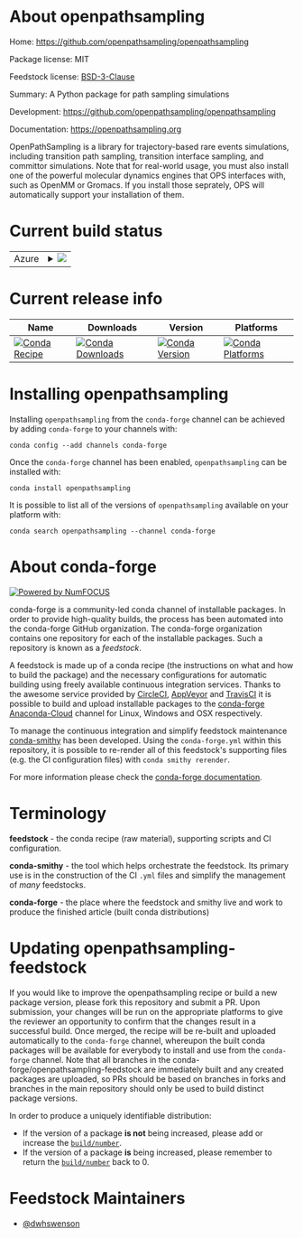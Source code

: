 About openpathsampling
======================

Home: https://github.com/openpathsampling/openpathsampling

Package license: MIT

Feedstock license: [BSD-3-Clause](https://github.com/conda-forge/openpathsampling-feedstock/blob/master/LICENSE.txt)

Summary: A Python package for path sampling simulations

Development: https://github.com/openpathsampling/openpathsampling

Documentation: https://openpathsampling.org

OpenPathSampling is a library for trajectory-based rare events
simulations, including transition path sampling, transition interface
sampling, and committor simulations. Note that for real-world usage, you
must also install one of the powerful molecular dynamics engines that
OPS interfaces with, such as OpenMM or Gromacs. If you install those
seprately, OPS will automatically support your installation of them.


Current build status
====================


<table>
    
  <tr>
    <td>Azure</td>
    <td>
      <details>
        <summary>
          <a href="https://dev.azure.com/conda-forge/feedstock-builds/_build/latest?definitionId=8726&branchName=master">
            <img src="https://dev.azure.com/conda-forge/feedstock-builds/_apis/build/status/openpathsampling-feedstock?branchName=master">
          </a>
        </summary>
        <table>
          <thead><tr><th>Variant</th><th>Status</th></tr></thead>
          <tbody><tr>
              <td>linux_64_python3.6.____cpython</td>
              <td>
                <a href="https://dev.azure.com/conda-forge/feedstock-builds/_build/latest?definitionId=8726&branchName=master">
                  <img src="https://dev.azure.com/conda-forge/feedstock-builds/_apis/build/status/openpathsampling-feedstock?branchName=master&jobName=linux&configuration=linux_64_python3.6.____cpython" alt="variant">
                </a>
              </td>
            </tr><tr>
              <td>linux_64_python3.7.____cpython</td>
              <td>
                <a href="https://dev.azure.com/conda-forge/feedstock-builds/_build/latest?definitionId=8726&branchName=master">
                  <img src="https://dev.azure.com/conda-forge/feedstock-builds/_apis/build/status/openpathsampling-feedstock?branchName=master&jobName=linux&configuration=linux_64_python3.7.____cpython" alt="variant">
                </a>
              </td>
            </tr><tr>
              <td>linux_64_python3.8.____cpython</td>
              <td>
                <a href="https://dev.azure.com/conda-forge/feedstock-builds/_build/latest?definitionId=8726&branchName=master">
                  <img src="https://dev.azure.com/conda-forge/feedstock-builds/_apis/build/status/openpathsampling-feedstock?branchName=master&jobName=linux&configuration=linux_64_python3.8.____cpython" alt="variant">
                </a>
              </td>
            </tr><tr>
              <td>linux_64_python3.9.____cpython</td>
              <td>
                <a href="https://dev.azure.com/conda-forge/feedstock-builds/_build/latest?definitionId=8726&branchName=master">
                  <img src="https://dev.azure.com/conda-forge/feedstock-builds/_apis/build/status/openpathsampling-feedstock?branchName=master&jobName=linux&configuration=linux_64_python3.9.____cpython" alt="variant">
                </a>
              </td>
            </tr><tr>
              <td>osx_64_python3.6.____cpython</td>
              <td>
                <a href="https://dev.azure.com/conda-forge/feedstock-builds/_build/latest?definitionId=8726&branchName=master">
                  <img src="https://dev.azure.com/conda-forge/feedstock-builds/_apis/build/status/openpathsampling-feedstock?branchName=master&jobName=osx&configuration=osx_64_python3.6.____cpython" alt="variant">
                </a>
              </td>
            </tr><tr>
              <td>osx_64_python3.7.____cpython</td>
              <td>
                <a href="https://dev.azure.com/conda-forge/feedstock-builds/_build/latest?definitionId=8726&branchName=master">
                  <img src="https://dev.azure.com/conda-forge/feedstock-builds/_apis/build/status/openpathsampling-feedstock?branchName=master&jobName=osx&configuration=osx_64_python3.7.____cpython" alt="variant">
                </a>
              </td>
            </tr><tr>
              <td>osx_64_python3.8.____cpython</td>
              <td>
                <a href="https://dev.azure.com/conda-forge/feedstock-builds/_build/latest?definitionId=8726&branchName=master">
                  <img src="https://dev.azure.com/conda-forge/feedstock-builds/_apis/build/status/openpathsampling-feedstock?branchName=master&jobName=osx&configuration=osx_64_python3.8.____cpython" alt="variant">
                </a>
              </td>
            </tr><tr>
              <td>osx_64_python3.9.____cpython</td>
              <td>
                <a href="https://dev.azure.com/conda-forge/feedstock-builds/_build/latest?definitionId=8726&branchName=master">
                  <img src="https://dev.azure.com/conda-forge/feedstock-builds/_apis/build/status/openpathsampling-feedstock?branchName=master&jobName=osx&configuration=osx_64_python3.9.____cpython" alt="variant">
                </a>
              </td>
            </tr>
          </tbody>
        </table>
      </details>
    </td>
  </tr>
</table>

Current release info
====================

| Name | Downloads | Version | Platforms |
| --- | --- | --- | --- |
| [![Conda Recipe](https://img.shields.io/badge/recipe-openpathsampling-green.svg)](https://anaconda.org/conda-forge/openpathsampling) | [![Conda Downloads](https://img.shields.io/conda/dn/conda-forge/openpathsampling.svg)](https://anaconda.org/conda-forge/openpathsampling) | [![Conda Version](https://img.shields.io/conda/vn/conda-forge/openpathsampling.svg)](https://anaconda.org/conda-forge/openpathsampling) | [![Conda Platforms](https://img.shields.io/conda/pn/conda-forge/openpathsampling.svg)](https://anaconda.org/conda-forge/openpathsampling) |

Installing openpathsampling
===========================

Installing `openpathsampling` from the `conda-forge` channel can be achieved by adding `conda-forge` to your channels with:

```
conda config --add channels conda-forge
```

Once the `conda-forge` channel has been enabled, `openpathsampling` can be installed with:

```
conda install openpathsampling
```

It is possible to list all of the versions of `openpathsampling` available on your platform with:

```
conda search openpathsampling --channel conda-forge
```


About conda-forge
=================

[![Powered by NumFOCUS](https://img.shields.io/badge/powered%20by-NumFOCUS-orange.svg?style=flat&colorA=E1523D&colorB=007D8A)](http://numfocus.org)

conda-forge is a community-led conda channel of installable packages.
In order to provide high-quality builds, the process has been automated into the
conda-forge GitHub organization. The conda-forge organization contains one repository
for each of the installable packages. Such a repository is known as a *feedstock*.

A feedstock is made up of a conda recipe (the instructions on what and how to build
the package) and the necessary configurations for automatic building using freely
available continuous integration services. Thanks to the awesome service provided by
[CircleCI](https://circleci.com/), [AppVeyor](https://www.appveyor.com/)
and [TravisCI](https://travis-ci.com/) it is possible to build and upload installable
packages to the [conda-forge](https://anaconda.org/conda-forge)
[Anaconda-Cloud](https://anaconda.org/) channel for Linux, Windows and OSX respectively.

To manage the continuous integration and simplify feedstock maintenance
[conda-smithy](https://github.com/conda-forge/conda-smithy) has been developed.
Using the ``conda-forge.yml`` within this repository, it is possible to re-render all of
this feedstock's supporting files (e.g. the CI configuration files) with ``conda smithy rerender``.

For more information please check the [conda-forge documentation](https://conda-forge.org/docs/).

Terminology
===========

**feedstock** - the conda recipe (raw material), supporting scripts and CI configuration.

**conda-smithy** - the tool which helps orchestrate the feedstock.
                   Its primary use is in the construction of the CI ``.yml`` files
                   and simplify the management of *many* feedstocks.

**conda-forge** - the place where the feedstock and smithy live and work to
                  produce the finished article (built conda distributions)


Updating openpathsampling-feedstock
===================================

If you would like to improve the openpathsampling recipe or build a new
package version, please fork this repository and submit a PR. Upon submission,
your changes will be run on the appropriate platforms to give the reviewer an
opportunity to confirm that the changes result in a successful build. Once
merged, the recipe will be re-built and uploaded automatically to the
`conda-forge` channel, whereupon the built conda packages will be available for
everybody to install and use from the `conda-forge` channel.
Note that all branches in the conda-forge/openpathsampling-feedstock are
immediately built and any created packages are uploaded, so PRs should be based
on branches in forks and branches in the main repository should only be used to
build distinct package versions.

In order to produce a uniquely identifiable distribution:
 * If the version of a package **is not** being increased, please add or increase
   the [``build/number``](https://conda.io/docs/user-guide/tasks/build-packages/define-metadata.html#build-number-and-string).
 * If the version of a package **is** being increased, please remember to return
   the [``build/number``](https://conda.io/docs/user-guide/tasks/build-packages/define-metadata.html#build-number-and-string)
   back to 0.

Feedstock Maintainers
=====================

* [@dwhswenson](https://github.com/dwhswenson/)


